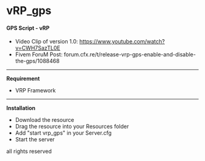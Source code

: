 # vRP_gps

#### GPS Script - vRP

- Video Clip of version 1.0: https://www.youtube.com/watch?v=CWH7SazTL0E
- Fivem ForuM Post: forum.cfx.re/t/release-vrp-gps-enable-and-disable-the-gps/1088468

------------

**Requirement**

- VRP Framework

------------

**Installation**

- Download the resource
- Drag the resource into your Resources folder
- Add "start vrp_gps" in your Server.cfg
- Start the server


all rights reserved
